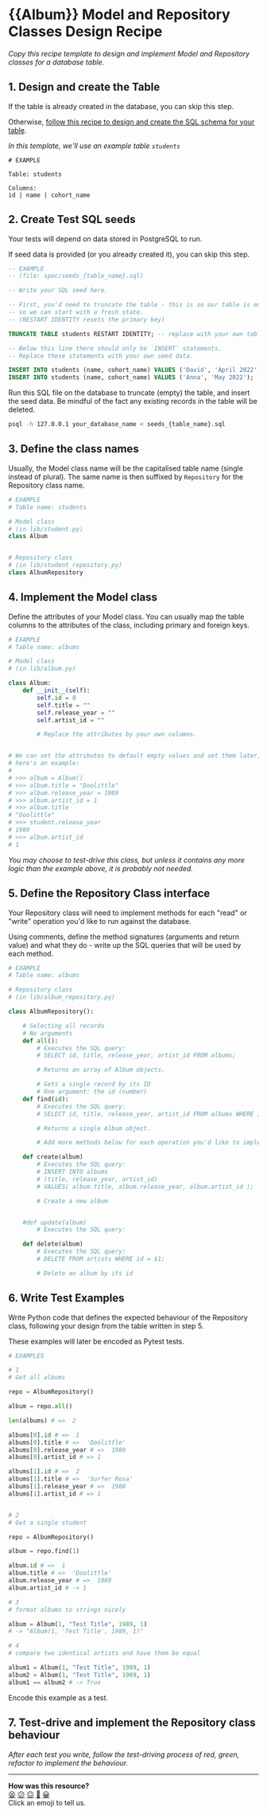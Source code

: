 # {{Album}} Model and Repository Classes Design Recipe

_Copy this recipe template to design and implement Model and Repository classes for a database table._

## 1. Design and create the Table

If the table is already created in the database, you can skip this step.

Otherwise, [follow this recipe to design and create the SQL schema for your table](./single_table_design_recipe_template.md).

*In this template, we'll use an example table `students`*

```
# EXAMPLE

Table: students

Columns:
id | name | cohort_name
```

## 2. Create Test SQL seeds

Your tests will depend on data stored in PostgreSQL to run.

If seed data is provided (or you already created it), you can skip this step.

```sql
-- EXAMPLE
-- (file: spec/seeds_{table_name}.sql)

-- Write your SQL seed here. 

-- First, you'd need to truncate the table - this is so our table is emptied between each test run,
-- so we can start with a fresh state.
-- (RESTART IDENTITY resets the primary key)

TRUNCATE TABLE students RESTART IDENTITY; -- replace with your own table name.

-- Below this line there should only be `INSERT` statements.
-- Replace these statements with your own seed data.

INSERT INTO students (name, cohort_name) VALUES ('David', 'April 2022');
INSERT INTO students (name, cohort_name) VALUES ('Anna', 'May 2022');
```

Run this SQL file on the database to truncate (empty) the table, and insert the seed data. Be mindful of the fact any existing records in the table will be deleted.

```bash
psql -h 127.0.0.1 your_database_name < seeds_{table_name}.sql
```

## 3. Define the class names

Usually, the Model class name will be the capitalised table name (single instead of plural). The same name is then suffixed by `Repository` for the Repository class name.

```python
# EXAMPLE
# Table name: students

# Model class
# (in lib/student.py)
class Album


# Repository class
# (in lib/student_repository.py)
class AlbumRepository

```

## 4. Implement the Model class

Define the attributes of your Model class. You can usually map the table columns to the attributes of the class, including primary and foreign keys.

```python
# EXAMPLE
# Table name: albums

# Model class
# (in lib/album.py)

class Album:
    def __init__(self):
        self.id = 0
        self.title = ""
        self.release_year = ""
        self.artist_id = ""

        # Replace the attributes by your own columns.


# We can set the attributes to default empty values and set them later,
# here's an example:
#
# >>> album = Album()
# >>> album.title = "Doolittle"
# >>> album.release_year = 1989
# >>> album.artist_id = 1
# >>> album.title 
# "Doolittle"
# >>> student.release_year
# 1989
# >>> album.artist_id
# 1

```

*You may choose to test-drive this class, but unless it contains any more logic than the example above, it is probably not needed.*

## 5. Define the Repository Class interface

Your Repository class will need to implement methods for each "read" or "write" operation you'd like to run against the database.

Using comments, define the method signatures (arguments and return value) and what they do - write up the SQL queries that will be used by each method.

```python
# EXAMPLE
# Table name: albums

# Repository class
# (in lib/album_repository.py)

class AlbumRepository():

    # Selecting all records
    # No arguments
    def all():
        # Executes the SQL query:
        # SELECT id, title, release_year, artist_id FROM albums;

        # Returns an array of Album objects.

        # Gets a single record by its ID
        # One argument: the id (number)
    def find(id):
        # Executes the SQL query:
        # SELECT id, title, release_year, artist_id FROM albums WHERE id = $1;

        # Returns a single Album object.

        # Add more methods below for each operation you'd like to implement.

    def create(album)
        # Executes the SQL query:
        # INSERT INTO albums
        # (title, release_year, artist_id)
        # VALUES( album.title, album.release_year, album.artist_id );

        # Create a new album


    #def update(album)
        # Executes the SQL query: 

    def delete(album)
        # Executes the SQL query:
        # DELETE FROM artists WHERE id = $1;

        # Delete an album by its id

```

## 6. Write Test Examples

Write Python code that defines the expected behaviour of the Repository class, following your design from the table written in step 5.

These examples will later be encoded as Pytest tests.

```python
# EXAMPLES

# 1
# Get all albums

repo = AlbumRepository()

album = repo.all()

len(albums) # =>  2

albums[0].id # =>  1
albums[0].title # =>  'Doolittle'
albums[0].release_year # =>  1989
albums[0].artist_id # => 1

albums[1].id # =>  2
albums[1].title # =>  'Surfer Rosa'
albums[1].release_year # =>  1988
albums[1].artist_id # => 1


# 2
# Get a single student

repo = AlbumRepository()

album = repo.find(1)

album.id # =>  1
album.title # =>  'Doolittle'
album.release_year # =>  1989
album.artist_id # -> 1

# 3
# format albums to strings nicely

album = Album(1, "Test Title", 1989, 1)
# -> "Album(1, 'Test Title', 1989, 1)"

# 4 
# compare two identical artists and have them be equal

album1 = Album(1, "Test Title", 1989, 1)
album2 = Album(1, "Test Title", 1989, 1)
album1 == album2 # -> True

```

Encode this example as a test.


## 7. Test-drive and implement the Repository class behaviour

_After each test you write, follow the test-driving process of red, green, refactor to implement the behaviour._

<!-- BEGIN GENERATED SECTION DO NOT EDIT -->

---

**How was this resource?**  
[😫](https://airtable.com/shrUJ3t7KLMqVRFKR?prefill_Repository=makersacademy%2Fdatabases-in-python&prefill_File=resources%2Frepository_class_recipe_template.md&prefill_Sentiment=😫) [😕](https://airtable.com/shrUJ3t7KLMqVRFKR?prefill_Repository=makersacademy%2Fdatabases-in-python&prefill_File=resources%2Frepository_class_recipe_template.md&prefill_Sentiment=😕) [😐](https://airtable.com/shrUJ3t7KLMqVRFKR?prefill_Repository=makersacademy%2Fdatabases-in-python&prefill_File=resources%2Frepository_class_recipe_template.md&prefill_Sentiment=😐) [🙂](https://airtable.com/shrUJ3t7KLMqVRFKR?prefill_Repository=makersacademy%2Fdatabases-in-python&prefill_File=resources%2Frepository_class_recipe_template.md&prefill_Sentiment=🙂) [😀](https://airtable.com/shrUJ3t7KLMqVRFKR?prefill_Repository=makersacademy%2Fdatabases-in-python&prefill_File=resources%2Frepository_class_recipe_template.md&prefill_Sentiment=😀)  
Click an emoji to tell us.

<!-- END GENERATED SECTION DO NOT EDIT -->

